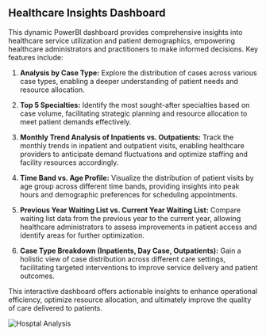 ## Healthcare Insights Dashboard

This dynamic PowerBI dashboard provides comprehensive insights into healthcare service utilization and patient demographics, empowering healthcare administrators and practitioners to make informed decisions. Key features include:

1. **Analysis by Case Type:** Explore the distribution of cases across various case types, enabling a deeper understanding of patient needs and resource allocation.

2. **Top 5 Specialties:** Identify the most sought-after specialties based on case volume, facilitating strategic planning and resource allocation to meet patient demands effectively.

3. **Monthly Trend Analysis of Inpatients vs. Outpatients:** Track the monthly trends in inpatient and outpatient visits, enabling healthcare providers to anticipate demand fluctuations and optimize staffing and facility resources accordingly.

4. **Time Band vs. Age Profile:** Visualize the distribution of patient visits by age group across different time bands, providing insights into peak hours and demographic preferences for scheduling appointments.

5. **Previous Year Waiting List vs. Current Year Waiting List:** Compare waiting list data from the previous year to the current year, allowing healthcare administrators to assess improvements in patient access and identify areas for further optimization.

6. **Case Type Breakdown (Inpatients, Day Case, Outpatients):** Gain a holistic view of case distribution across different care settings, facilitating targeted interventions to improve service delivery and patient outcomes.

This interactive dashboard offers actionable insights to enhance operational efficiency, optimize resource allocation, and ultimately improve the quality of care delivered to patients.

![Hosptal Analysis](https://github.com/Mattdozie/Data-Visualization-Dashboards-/assets/100968289/37818cef-de39-4b63-aec3-e385481ae53e)

